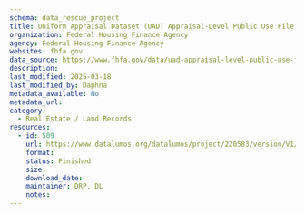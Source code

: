 ```yaml
---
schema: data_rescue_project 
title: Uniform Appraisal Dataset (UAD) Appraisal-Level Public Use File (PUF)
organization: Federal Housing Finance Agency
agency: Federal Housing Finance Agency
websites: fhfa.gov
data_source: https://www.fhfa.gov/data/uad-appraisal-level-public-use-file-puf
description: 
last_modified: 2025-03-18
last_modified_by: Daphna
metadata_available: No
metadata_url: 
category:
  - Real Estate / Land Records
resources:
  - id: 509
    url: https://www.datalumos.org/datalumos/project/220583/version/V1/view
    format: 
    status: Finished
    size: 
    download_date: 
    maintainer: DRP, DL
    notes: 
---
```

